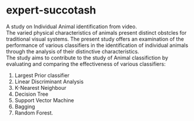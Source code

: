 # expert-succotash
A study on Individual Animal identification from video.  
The varied physical characteristics of animals present distinct obstcles for traditional visual systems. 
The present study offers an examination of the performance of various classifiers in the identification of individual animals through the analysis of their distinctive characteristics.  
The study aims to contribute to the study of Animal classifiction by evaluating and comparing the effectiveness of various classifiers: 
1. Largest Prior classifier
2. Linear Discriminant Analysis
3. K-Nearest Neighbour
4. Decision Tree
5. Support Vector Machine
6. Bagging
7. Random Forest.
